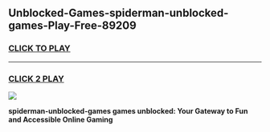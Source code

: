 
## Unblocked-Games-spiderman-unblocked-games-Play-Free-89209
<h3>
<a href="https://premium76.site?title=spiderman-unblocked-games&ref=20M">CLICK TO PLAY</a></h3>
<hr>

<h3>
<a href="https://premium76.site?title=spiderman-unblocked-games&ref=20M">CLICK 2 PLAY</a>
  
</h3>

<a href="https://premium76.site?title=spiderman-unblocked-games&ref=19M"><img src="https://clearcache.store/games.png"></a>


**spiderman-unblocked-games games unblocked: Your Gateway to Fun and Accessible Online Gaming**
